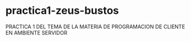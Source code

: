 # practica1-zeus-bustos
PRACTICA 1 DEL TEMA DE LA MATERIA DE PROGRAMACION DE CLIENTE EN AMBIENTE SERVIDOR
